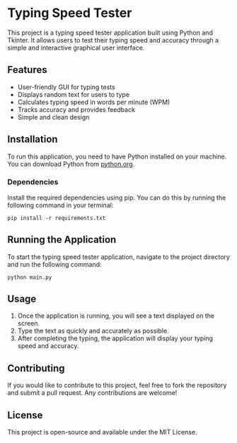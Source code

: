 # Typing Speed Tester

This project is a typing speed tester application built using Python and Tkinter. It allows users to test their typing speed and accuracy through a simple and interactive graphical user interface.

## Features

- User-friendly GUI for typing tests
- Displays random text for users to type
- Calculates typing speed in words per minute (WPM)
- Tracks accuracy and provides feedback
- Simple and clean design

## Installation

To run this application, you need to have Python installed on your machine. You can download Python from [python.org](https://www.python.org/downloads/).

### Dependencies

Install the required dependencies using pip. You can do this by running the following command in your terminal:

```
pip install -r requirements.txt
```

## Running the Application

To start the typing speed tester application, navigate to the project directory and run the following command:

```
python main.py
```

## Usage

1. Once the application is running, you will see a text displayed on the screen.
2. Type the text as quickly and accurately as possible.
3. After completing the typing, the application will display your typing speed and accuracy.

## Contributing

If you would like to contribute to this project, feel free to fork the repository and submit a pull request. Any contributions are welcome!

## License

This project is open-source and available under the MIT License.